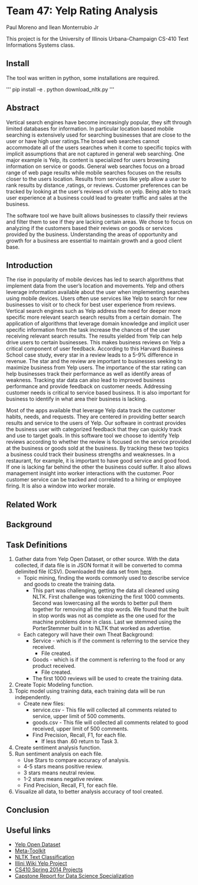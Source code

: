 # Team 47: Yelp Rating Analysis
Paul Moreno and Ilean Monterrubio Jr

This project is for the University of Illinois Urbana-Champaign CS-410 Text Informations Systems class.

## Install
The tool was written in python, some installations are required.

'''
pip install -e .
python download_nltk.py
'''

## Abstract
Vertical search engines have become increasingly popular, they sift through limited databases for information. In particular location based mobile searching is extensively used for searching businesses that are close to the user or have high user ratings.The broad web searches cannot accommodate all of the users searches when it come to specific topics with implicit assumptions that are not captured in general web searching. One major example is Yelp, its content is specialized for users browsing information on service or goods. General web searches focus on a broad range of web page results while mobile searches focuses on the results closer to the users location. Results from services like yelp allow a user to rank results by distance ,ratings, or reviews. Customer preferences can be tracked by looking at the user’s reviews of visits on yelp. Being able to track user experience at a business could lead to greater traffic and sales at the business.

The software tool we have built allows businesses to classify their reviews and filter them to see if they are lacking certain areas. We chose to focus on analyzing if the customers based their reviews on goods or services provided by the business. Understanding the areas of opportunity and growth for a business are essential to maintain growth and a good client base.

## Introduction
The rise in popularity of mobile devices has led to search algorithms that implement data from the user’s location and movements. Yelp and others leverage information available about the user when implementing searches using mobile devices. Users often use services like Yelp to search for new businesses to visit or to check for best user experience from reviews. Vertical search engines such as Yelp address the need for deeper more specific more relevant search search results from a certain domain. The application of algorithms that leverage domain knowledge and implicit user specific information from the task increase the chances of the user receiving relevant search results.
The results yielded from Yelp can help drive users to certain businesses. This makes business reviews on Yelp a critical component of user feedback. According to this Harvard Business School case study, every star in a review leads to a 5-9% difference in revenue. The star and the review are important to businesses seeking to maximize business from Yelp users. The importance of the star rating can help businesses track their performance as well as identify areas of weakness. Tracking star data can also lead to improved business performance and provide feedback on customer needs. Addressing customer needs is critical to service based business. It is also important for business to identify in what area their business is lacking.

Most of the apps available that leverage Yelp data track the customer habits, needs, and requests. They are centered in providing better search results and service to the users of Yelp. Our software in contrast provides the business user with categorized feedback that they can quickly track and use to target goals.
In this software tool we choose to  identify Yelp reviews according to whether the review is focused on the service provided at the business or goods sold at the business. By tracking these two topics a business could track their business strengths and weaknesses. In a restaurant, for example, it is important to have good service and good food. If one is lacking far behind the other the business could suffer. It also allows management insight into worker interactions with the customer. Poor customer service can be tracked and correlated to a hiring or employee firing. It is also a window into worker morale.

## Related Work

## Background

## Task Definitions
1. Gather data from Yelp Open Dataset, or other source. With the data collected, if data file is in JSON format it will be converted to comma delimited file (CSV). Downloaded the data set from [here](https://www.dropbox.com/s/wc6rzl1a2os721d/yelp.csv?dl=0).
   * Topic mining, finding the words commonly used to describe service and goods to create the training data.
     * This part was challenging, getting the data all cleaned using NLTK. First challenge was tokenizing the first 1000 comments. Second was lowercasing all the words to better pull them together for removing all the stop words. We found that the built in stop words was not as complete as the one used for the machine problems done in class. Last we stemmed using the PorterStemmer built in to NLTK that worked as advertise.
   * Each category will have their own Theat Background:
     * Service - which is if the comment is referring to the service they received.
       * File created.
     * Goods - which is if the comment is referring to the food or any product received.
       * File created.
     * The first 1000 reviews will be used to create the training data.
2. Create Topic Modeling function.
3. Topic model using training data, each training data will be run independently.
   * Create new files:
     * service.csv - This file will collected all comments related to service, upper limit of 500 comments.
     * goods.csv - This file will collected all comments related to good received, upper limit of 500 comments.
     * Find Precision, Recall, F1, for each file.
       * If less than .60 return to Task 3.
4. Create sentiment analysis function.
5. Run sentiment analysis on each file.
   * Use Stars to compare accuracy of analysis.
    * 4-5 stars means positive review.
    * 3 stars means neutral review.
    * 1-2 stars means negative review.
   * Find Precision, Recall, F1, for each file.
6. Visualize all data, to better analysis accuracy of tool created.

## Conclusion

## Useful links
* [Yelp Open Dataset](https://www.yelp.com/dataset)
* [Meta-Toolkit](https://meta-toolkit.org/)
* [NLTK Text Classification](http://text-processing.com/demo/sentiment/)
* [Illini Wiki Yelp Project](https://wiki.illinois.edu/wiki/pages/viewpage.action?spaceKey=timanpub&title=Capstone+design)
* [CS410 Spring 2014 Projects](http://web.engr.illinois.edu/~massung1/su14-cs410/past-projects.html)
* [Capstone Report for Data Science Specialization](https://statsbyslough.files.wordpress.com/2015/11/projectreport2.pdf)
